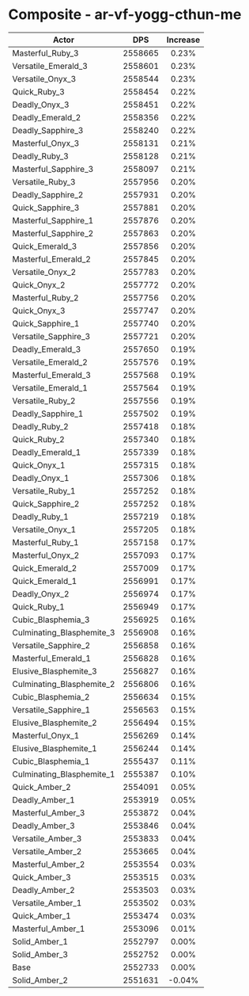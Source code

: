 # Composite - ar-vf-yogg-cthun-me
| Actor | DPS | Increase |
|---|:---:|:---:|
|Masterful_Ruby_3|2558665|0.23%|
|Versatile_Emerald_3|2558601|0.23%|
|Versatile_Onyx_3|2558544|0.23%|
|Quick_Ruby_3|2558454|0.22%|
|Deadly_Onyx_3|2558451|0.22%|
|Deadly_Emerald_2|2558356|0.22%|
|Deadly_Sapphire_3|2558240|0.22%|
|Masterful_Onyx_3|2558131|0.21%|
|Deadly_Ruby_3|2558128|0.21%|
|Masterful_Sapphire_3|2558097|0.21%|
|Versatile_Ruby_3|2557956|0.20%|
|Deadly_Sapphire_2|2557931|0.20%|
|Quick_Sapphire_3|2557881|0.20%|
|Masterful_Sapphire_1|2557876|0.20%|
|Masterful_Sapphire_2|2557863|0.20%|
|Quick_Emerald_3|2557856|0.20%|
|Masterful_Emerald_2|2557845|0.20%|
|Versatile_Onyx_2|2557783|0.20%|
|Quick_Onyx_2|2557772|0.20%|
|Masterful_Ruby_2|2557756|0.20%|
|Quick_Onyx_3|2557747|0.20%|
|Quick_Sapphire_1|2557740|0.20%|
|Versatile_Sapphire_3|2557721|0.20%|
|Deadly_Emerald_3|2557650|0.19%|
|Versatile_Emerald_2|2557576|0.19%|
|Masterful_Emerald_3|2557568|0.19%|
|Versatile_Emerald_1|2557564|0.19%|
|Versatile_Ruby_2|2557556|0.19%|
|Deadly_Sapphire_1|2557502|0.19%|
|Deadly_Ruby_2|2557418|0.18%|
|Quick_Ruby_2|2557340|0.18%|
|Deadly_Emerald_1|2557339|0.18%|
|Quick_Onyx_1|2557315|0.18%|
|Deadly_Onyx_1|2557306|0.18%|
|Versatile_Ruby_1|2557252|0.18%|
|Quick_Sapphire_2|2557252|0.18%|
|Deadly_Ruby_1|2557219|0.18%|
|Versatile_Onyx_1|2557205|0.18%|
|Masterful_Ruby_1|2557158|0.17%|
|Masterful_Onyx_2|2557093|0.17%|
|Quick_Emerald_2|2557009|0.17%|
|Quick_Emerald_1|2556991|0.17%|
|Deadly_Onyx_2|2556974|0.17%|
|Quick_Ruby_1|2556949|0.17%|
|Cubic_Blasphemia_3|2556925|0.16%|
|Culminating_Blasphemite_3|2556908|0.16%|
|Versatile_Sapphire_2|2556858|0.16%|
|Masterful_Emerald_1|2556828|0.16%|
|Elusive_Blasphemite_3|2556827|0.16%|
|Culminating_Blasphemite_2|2556806|0.16%|
|Cubic_Blasphemia_2|2556634|0.15%|
|Versatile_Sapphire_1|2556563|0.15%|
|Elusive_Blasphemite_2|2556494|0.15%|
|Masterful_Onyx_1|2556269|0.14%|
|Elusive_Blasphemite_1|2556244|0.14%|
|Cubic_Blasphemia_1|2555437|0.11%|
|Culminating_Blasphemite_1|2555387|0.10%|
|Quick_Amber_2|2554091|0.05%|
|Deadly_Amber_1|2553919|0.05%|
|Masterful_Amber_3|2553872|0.04%|
|Deadly_Amber_3|2553846|0.04%|
|Versatile_Amber_3|2553833|0.04%|
|Versatile_Amber_2|2553665|0.04%|
|Masterful_Amber_2|2553554|0.03%|
|Quick_Amber_3|2553515|0.03%|
|Deadly_Amber_2|2553503|0.03%|
|Versatile_Amber_1|2553502|0.03%|
|Quick_Amber_1|2553474|0.03%|
|Masterful_Amber_1|2553096|0.01%|
|Solid_Amber_1|2552797|0.00%|
|Solid_Amber_3|2552752|0.00%|
|Base|2552733|0.00%|
|Solid_Amber_2|2551631|-0.04%|
